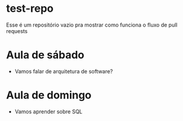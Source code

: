 # test-repo
Esse é um repositório vazio pra mostrar como funciona o fluxo de pull requests

# Aula de sábado
- Vamos falar de arquitetura de software?

# Aula de domingo
- Vamos aprender sobre SQL
